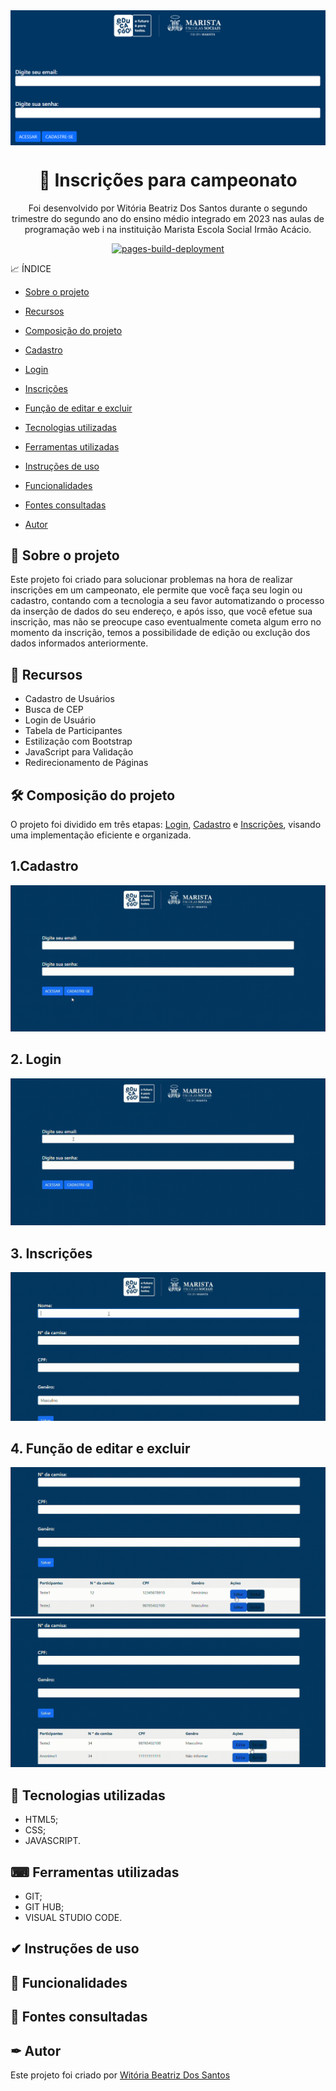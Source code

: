 
  <img src="imgs/capa1.png" align="center" />
</a>
<h1 align="center">🥇 Inscrições para campeonato </h1>
<p align="center"> Foi desenvolvido por Witória Beatriz Dos Santos durante o segundo trimestre do segundo ano do ensino médio integrado em 2023 nas aulas de programação web i na instituição Marista Escola Social Irmão Acácio.
<p align="center">
  <a href="https://github.com/Witoriabeatriz/Cadastro-versao-final/actions/workflows/pages/pages-build-deployment"><img src="https://github.com/Witoriabeatriz/Cadastro-versao-final/actions/workflows/pages/pages-build-deployment/badge.svg" alt="pages-build-deployment"></a>
</p>
  

📈 ÍNDICE

* [Sobre o projeto](https://github.com/Witoriabeatriz/Cadastro-versao-final#-sobre-o-projeto)
  
* [Recursos](https://github.com/Witoriabeatriz/Cadastro-versao-final#-recursos)

* [Composição do projeto](https://github.com/Witoriabeatriz/Cadastro-versao-final#%EF%B8%8F-composi%C3%A7%C3%A3o-do-projeto)  
* [Cadastro](https://github.com/Witoriabeatriz/Cadastro-versao-final#1-cadastro)  
* [Login](https://github.com/Witoriabeatriz/Cadastro-versao-final#2-login)  
* [Inscrições](https://github.com/Witoriabeatriz/Cadastro-versao-final#3-inscri%C3%A7%C3%B5es)  
* [Função de editar e excluir](https://github.com/Witoriabeatriz/Cadastro-versao-final#4-fun%C3%A7%C3%A3o-de-editar-e-excluir)

* [Tecnologias utilizadas](https://github.com/Witoriabeatriz/Cadastro-versao-final#-tecnologias-utilizadas)

* [Ferramentas utilizadas](https://github.com/Witoriabeatriz/Cadastro-versao-final#-ferramentas-utilizadas)

* [Instruções de uso](https://github.com/Witoriabeatriz/Cadastro-versao-final#-instru%C3%A7%C3%B5es-de-uso)
  
* [Funcionalidades](https://github.com/Witoriabeatriz/Cadastro-versao-final#-funcionalidades)

* [Fontes consultadas](https://github.com/Witoriabeatriz/Cadastro-versao-final#-fontes-consultadas)  

* [Autor](https://github.com/Witoriabeatriz/Cadastro-versao-final#-autor)  

 

## 📌 Sobre o projeto 
Este projeto foi criado para solucionar problemas na hora de realizar inscrições em um campeonato, ele permite que você faça seu login ou cadastro, contando com a tecnologia a seu favor automatizando o processo da inserção de dados do seu endereço,  e após isso, que você efetue sua inscrição, mas não se preocupe caso eventualmente cometa algum erro no momento da inscrição, temos a possibilidade de edição ou exclução dos dados informados anteriormente.

## 📝 Recursos
* Cadastro de Usuários
* Busca de CEP
* Login de Usuário
* Tabela de Participantes
* Estilização com Bootstrap
* JavaScript para Validação
* Redirecionamento de Páginas 

## 🛠️ Composição do projeto 
O projeto foi dividido em três etapas: [Login](https://github.com/Witoriabeatriz/Cadastro-versao-final#2-login), [Cadastro](https://github.com/Witoriabeatriz/Cadastro-versao-final#1-cadastro) e [Inscrições](https://github.com/Witoriabeatriz/Cadastro-versao-final#3-inscri%C3%A7%C3%B5es), visando uma implementação eficiente e organizada.

## 1.Cadastro 

<img src="imgs/cadastro.gif">  

## 2. Login  

<img src="imgs/login.gif">  

## 3. Inscrições

<img src="imgs/inscricao.gif"> 

## 4. Função de editar e excluir
<img src="imgs/editar.gif">  

<img src="imgs/excluir.gif">




## 🤖 Tecnologias utilizadas  
- HTML5;
- CSS;
- JAVASCRIPT.
  
## ⌨ Ferramentas utilizadas  
- GIT; 
- GIT HUB;
- VISUAL STUDIO CODE.
  
## ✔ Instruções de uso

## 👾 Funcionalidades

## 🔗 Fontes consultadas
  


## ✒ Autor
Este projeto foi criado por [Witória Beatriz Dos Santos](https://github.com/Witoriabeatriz)
